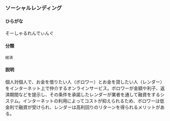 <div style="display:none;">

## [あ行](securities-terms?id=あ行)
## [か行](securities-terms?id=か行)
## [さ行](securities-terms?id=さ行)

</div>

### ソーシャルレンディング

#### ひらがな

そーしゃるれんでぃんぐ

#### 分類

`経済`

#### 説明

個人対個人で、お金を借りたい人（ボロワー）とお金を貸したい人（レンダー）をインターネット上で仲介するオンラインサービス。ボロワーが金額や利子、返済期間などを提示し、その条件を承諾したレンダーが業者を通して融資をするシステム。インターネットの利用によってコストが抑えられるため、ボロワーは低金利で融資が受けられ、レンダーは高利回りのリターンを得られるメリットがある。

<div style="display:none;">

## [た行](securities-terms?id=た行)
## [な行](securities-terms?id=な行)
## [は行](securities-terms?id=は行)
## [ま行](securities-terms?id=ま行)
## [や行](securities-terms?id=や行)
## [ら行](securities-terms?id=ら行)
## [わ行](securities-terms?id=わ行)
## [英数字・記号](securities-terms?id=英数字・記号)

</div>

